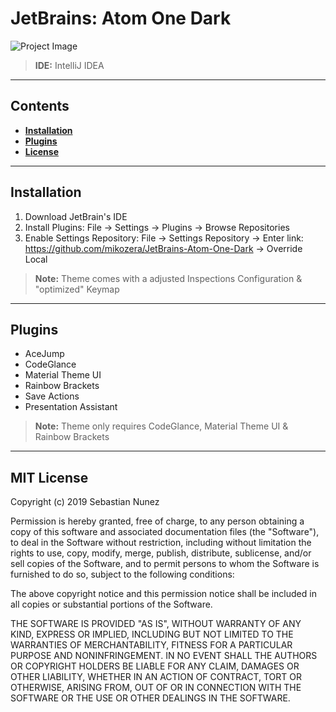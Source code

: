 # JetBrains: Atom One Dark

![Project Image](https://lh3.googleusercontent.com/Jur6OkU-NCzGUConr_g9244Za1Eehvj_rZ3seiNA7Jf1K2i3N8zHA7vm1H19t-vxTFPYKP5taDs70W3kt2eKCeu7NlK00uf25Tc-wg=w1918-h998-rw-no)

> **IDE:** IntelliJ IDEA

---

## **Contents**

- [**Installation**](#installation)
- [**Plugins**](#plugins)
- [**License**](#mit-license)
  
---

## **Installation**
1. Download JetBrain's IDE
2. Install Plugins: File -> Settings -> Plugins -> Browse Repositories 
3. Enable Settings Repository: File -> Settings Repository -> Enter link: https://github.com/mikozera/JetBrains-Atom-One-Dark -> Override Local 

> **Note:** Theme comes with a adjusted Inspections Configuration & "optimized" Keymap

---

## **Plugins**
- AceJump
- CodeGlance
- Material Theme UI
- Rainbow Brackets
- Save Actions
- Presentation Assistant

> **Note:** Theme only requires CodeGlance, Material Theme UI & Rainbow Brackets

---

## **MIT License**

Copyright (c) 2019 Sebastian Nunez

Permission is hereby granted, free of charge, to any person obtaining a copy
of this software and associated documentation files (the "Software"), to deal
in the Software without restriction, including without limitation the rights
to use, copy, modify, merge, publish, distribute, sublicense, and/or sell
copies of the Software, and to permit persons to whom the Software is
furnished to do so, subject to the following conditions:

The above copyright notice and this permission notice shall be included in all
copies or substantial portions of the Software.

THE SOFTWARE IS PROVIDED "AS IS", WITHOUT WARRANTY OF ANY KIND, EXPRESS OR
IMPLIED, INCLUDING BUT NOT LIMITED TO THE WARRANTIES OF MERCHANTABILITY,
FITNESS FOR A PARTICULAR PURPOSE AND NONINFRINGEMENT. IN NO EVENT SHALL THE
AUTHORS OR COPYRIGHT HOLDERS BE LIABLE FOR ANY CLAIM, DAMAGES OR OTHER
LIABILITY, WHETHER IN AN ACTION OF CONTRACT, TORT OR OTHERWISE, ARISING FROM,
OUT OF OR IN CONNECTION WITH THE SOFTWARE OR THE USE OR OTHER DEALINGS IN THE
SOFTWARE.
